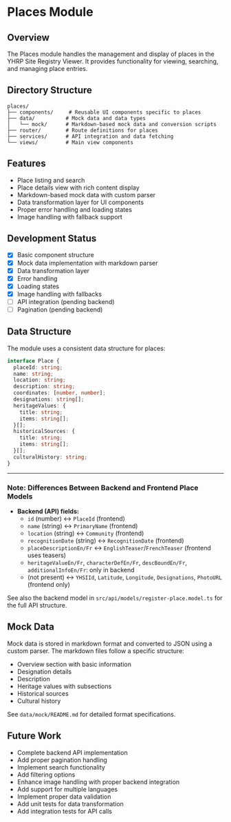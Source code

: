# Places Module

## Overview

The Places module handles the management and display of places in the YHRP Site Registry Viewer. It provides functionality for viewing, searching, and managing place entries.

## Directory Structure

```
places/
├── components/     # Reusable UI components specific to places
├── data/          # Mock data and data types
│   └── mock/      # Markdown-based mock data and conversion scripts
├── router/        # Route definitions for places
├── services/      # API integration and data fetching
└── views/         # Main view components
```

## Features

- Place listing and search
- Place details view with rich content display
- Markdown-based mock data with custom parser
- Data transformation layer for UI components
- Proper error handling and loading states
- Image handling with fallback support

## Development Status

- [x] Basic component structure
- [x] Mock data implementation with markdown parser
- [x] Data transformation layer
- [x] Error handling
- [x] Loading states
- [x] Image handling with fallbacks
- [ ] API integration (pending backend)
- [ ] Pagination (pending backend)

## Data Structure

The module uses a consistent data structure for places:

```typescript
interface Place {
  placeId: string;
  name: string;
  location: string;
  description: string;
  coordinates: [number, number];
  designations: string[];
  heritageValues: {
    title: string;
    items: string[];
  }[];
  historicalSources: {
    title: string;
    items: string[];
  }[];
  culturalHistory: string;
}
```

---

### Note: Differences Between Backend and Frontend Place Models

- **Backend (API) fields:**
  - `id` (number) <-> `PlaceId` (frontend)
  - `name` (string) <-> `PrimaryName` (frontend)
  - `location` (string) <-> `Community` (frontend)
  - `recognitionDate` (string) <-> `RecognitionDate` (frontend)
  - `placeDescriptionEn/Fr` <-> `EnglishTeaser`/`FrenchTeaser` (frontend uses teasers)
  - `heritageValueEn/Fr`, `characterDefEn/Fr`, `descBoundEn/Fr`, `additionalInfoEn/Fr`: only in backend
  - (not present) <-> `YHSIId`, `Latitude`, `Longitude`, `Designations`, `PhotoURL` (frontend only)

See also the backend model in `src/api/models/register-place.model.ts` for the full API structure.

## Mock Data

Mock data is stored in markdown format and converted to JSON using a custom parser. The markdown files follow a specific structure:

- Overview section with basic information
- Designation details
- Description
- Heritage values with subsections
- Historical sources
- Cultural history

See `data/mock/README.md` for detailed format specifications.

## Future Work

- Complete backend API implementation
- Add proper pagination handling
- Implement search functionality
- Add filtering options
- Enhance image handling with proper backend integration
- Add support for multiple languages
- Implement proper data validation
- Add unit tests for data transformation
- Add integration tests for API calls
